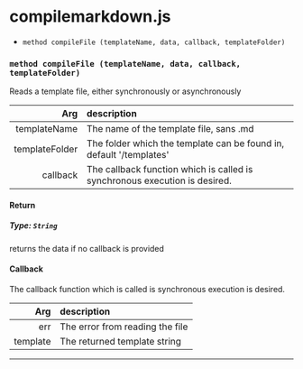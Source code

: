 # compilemarkdown.js

- ``` method compileFile (templateName, data, callback, templateFolder) ```



### ``` method compileFile (templateName, data, callback, templateFolder) ```

Reads a template file, either synchronously or asynchronously

| Arg | description |
| --: | :-- |
| templateName | The name of the template file, sans .md |
| templateFolder | The folder which the template can be found in, default &#39;/templates&#39; |
| callback | The callback function which is called is synchronous execution is desired. |


#### Return
##### Type: ``` String ```
returns the data if no callback is provided

#### Callback
The callback function which is called is synchronous execution is desired.

| Arg | description |
| --: | :-- |
| err | The error from reading the file |
| template | The returned template string |


---


